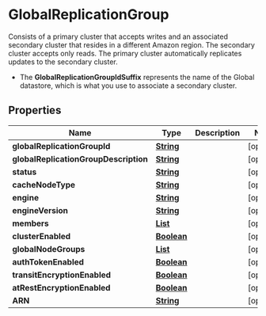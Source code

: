 

# GlobalReplicationGroup

<p>Consists of a primary cluster that accepts writes and an associated secondary cluster that resides in a different Amazon region. The secondary cluster accepts only reads. The primary cluster automatically replicates updates to the secondary cluster.</p> <ul> <li> <p>The <b>GlobalReplicationGroupIdSuffix</b> represents the name of the Global datastore, which is what you use to associate a secondary cluster.</p> </li> </ul>

## Properties

| Name | Type | Description | Notes |
|------------ | ------------- | ------------- | -------------|
|**globalReplicationGroupId** | [**String**](String.md) |  |  [optional] |
|**globalReplicationGroupDescription** | [**String**](String.md) |  |  [optional] |
|**status** | [**String**](String.md) |  |  [optional] |
|**cacheNodeType** | [**String**](String.md) |  |  [optional] |
|**engine** | [**String**](String.md) |  |  [optional] |
|**engineVersion** | [**String**](String.md) |  |  [optional] |
|**members** | [**List**](List.md) |  |  [optional] |
|**clusterEnabled** | [**Boolean**](Boolean.md) |  |  [optional] |
|**globalNodeGroups** | [**List**](List.md) |  |  [optional] |
|**authTokenEnabled** | [**Boolean**](Boolean.md) |  |  [optional] |
|**transitEncryptionEnabled** | [**Boolean**](Boolean.md) |  |  [optional] |
|**atRestEncryptionEnabled** | [**Boolean**](Boolean.md) |  |  [optional] |
|**ARN** | [**String**](String.md) |  |  [optional] |



